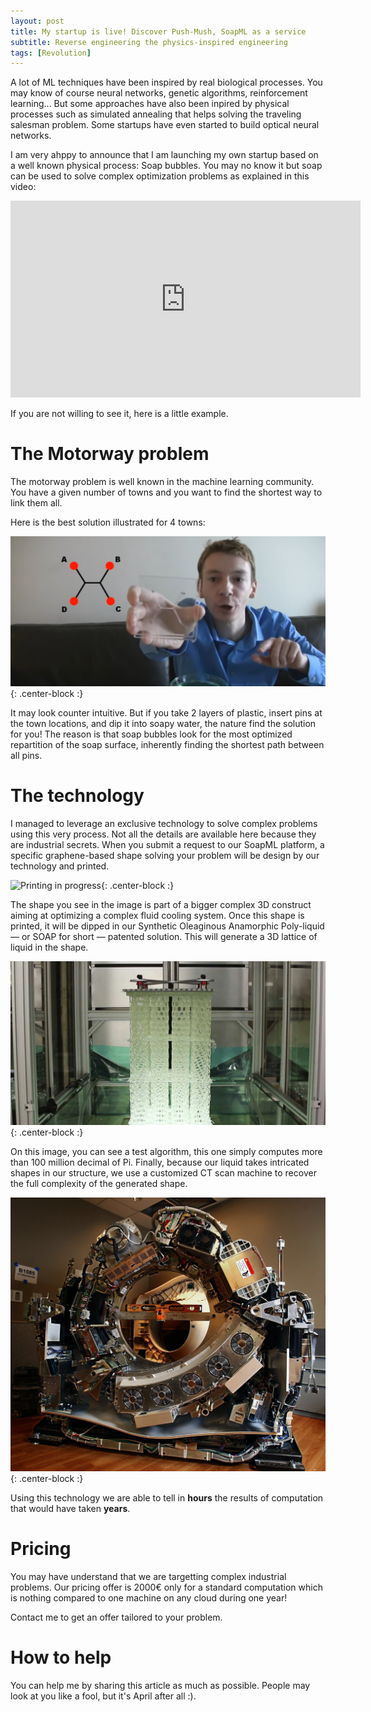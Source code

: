 ```yaml
---
layout: post
title: My startup is live! Discover Push-Mush, SoapML as a service
subtitle: Reverse engineering the physics-inspired engineering
tags: [Revolution]
---
```


A lot of ML techniques have been inspired by real biological processes. You may know of course neural networks, genetic algorithms, reinforcement learning... But some approaches have also been inpired by physical processes such as simulated annealing that helps solving the traveling salesman problem. Some startups have even started to build optical neural networks.

I am very ahppy to announce that I am launching my own startup based on a well known physical process: Soap bubbles. You may no know it but soap can be used to solve complex optimization problems as explained in this video:

<iframe width="560" height="315" src="https://www.youtube.com/embed/dAyDi1aa40E" frameborder="0" allow="accelerometer; autoplay; encrypted-media; gyroscope; picture-in-picture" allowfullscreen></iframe>

If you are not willing to see it, here is a little example.

# The Motorway problem

The motorway problem is well known in the machine learning community. You have a given number of towns and you want to find the shortest way to link them all.

Here is the best solution illustrated for 4 towns:

![Shortest way between 4 towns](/img/soap.png){: .center-block :}

It may look counter intuitive. But if you take 2 layers of plastic, insert pins at the town locations, and dip it into soapy water, the nature find the solution for you! The reason is that soap bubbles look for the most optimized repartition of the soap surface, inherently finding the shortest path between all pins.

# The technology

I managed to leverage an exclusive technology to solve complex problems using this very process. Not all the details are available here because they are industrial secrets. When you submit a request to our SoapML platform, a specific graphene-based shape solving your problem will be design by our technology and printed.

![Printing in progress](/img/print.png){: .center-block :}

The shape you see in the image is part of a bigger complex 3D construct aiming at optimizing a complex fluid cooling system. Once this shape is printed, it will be dipped in our Synthetic Oleaginous Anamorphic Poly-liquid — or SOAP for short — patented solution. This will generate a 3D lattice of liquid in the shape.

![Dipping](/img/dip.png){: .center-block :}

On this image, you can see a test algorithm, this one simply computes more than 100 million decimal of Pi. Finally, because our liquid takes intricated shapes in our structure, we use a customized CT scan machine to recover the full complexity of the generated shape.

![Dipping](/img/ct.jpg){: .center-block :}

Using this technology we are able to tell in **hours** the results of computation that would have taken **years**.

# Pricing

You may have understand that we are targetting complex industrial problems. Our pricing offer is 2000€ only for a standard computation which is nothing compared to one machine on any cloud during one year!

Contact me to get an offer tailored to your problem.

# How to help

You can help me by sharing this article as much as possible. People may look at you like a fool, but it's April after all :).
